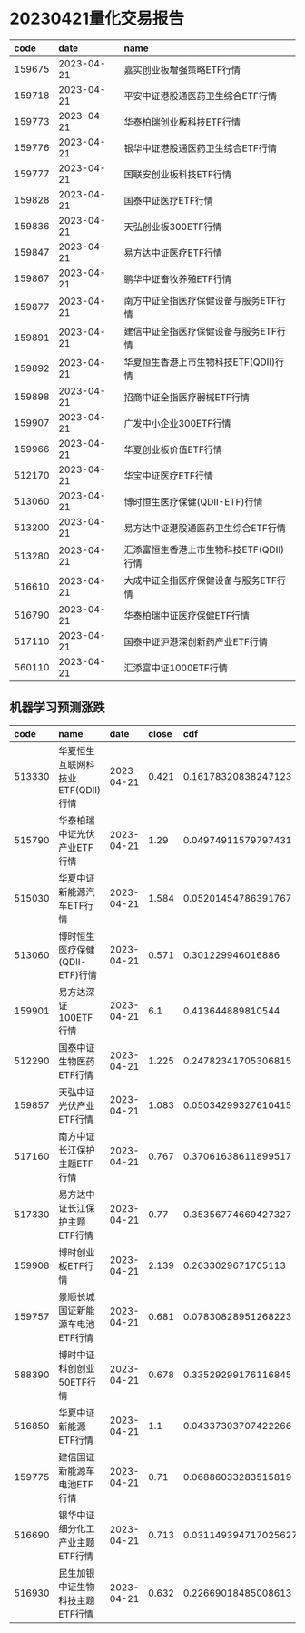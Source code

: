 # 20230421量化交易报告
 | code | date | name | 
 | :----- | :----- | :----- | 
 | 159675 | 2023-04-21 | 嘉实创业板增强策略ETF行情 | 
 | 159718 | 2023-04-21 | 平安中证港股通医药卫生综合ETF行情 | 
 | 159773 | 2023-04-21 | 华泰柏瑞创业板科技ETF行情 | 
 | 159776 | 2023-04-21 | 银华中证港股通医药卫生综合ETF行情 | 
 | 159777 | 2023-04-21 | 国联安创业板科技ETF行情 | 
 | 159828 | 2023-04-21 | 国泰中证医疗ETF行情 | 
 | 159836 | 2023-04-21 | 天弘创业板300ETF行情 | 
 | 159847 | 2023-04-21 | 易方达中证医疗ETF行情 | 
 | 159867 | 2023-04-21 | 鹏华中证畜牧养殖ETF行情 | 
 | 159877 | 2023-04-21 | 南方中证全指医疗保健设备与服务ETF行情 | 
 | 159891 | 2023-04-21 | 建信中证全指医疗保健设备与服务ETF行情 | 
 | 159892 | 2023-04-21 | 华夏恒生香港上市生物科技ETF(QDII)行情 | 
 | 159898 | 2023-04-21 | 招商中证全指医疗器械ETF行情 | 
 | 159907 | 2023-04-21 | 广发中小企业300ETF行情 | 
 | 159966 | 2023-04-21 | 华夏创业板价值ETF行情 | 
 | 512170 | 2023-04-21 | 华宝中证医疗ETF行情 | 
 | 513060 | 2023-04-21 | 博时恒生医疗保健(QDII-ETF)行情 | 
 | 513200 | 2023-04-21 | 易方达中证港股通医药卫生综合ETF行情 | 
 | 513280 | 2023-04-21 | 汇添富恒生香港上市生物科技ETF(QDII)行情 | 
 | 516610 | 2023-04-21 | 大成中证全指医疗保健设备与服务ETF行情 | 
 | 516790 | 2023-04-21 | 华泰柏瑞中证医疗保健ETF行情 | 
 | 517110 | 2023-04-21 | 国泰中证沪港深创新药产业ETF行情 | 
 | 560110 | 2023-04-21 | 汇添富中证1000ETF行情 | 

## 机器学习预测涨跌
 | code | name | date | close | cdf | y_pred | y_pred_prob | scale | 
 | :----- | :----- | :----- | :----- | :----- | :----- | :----- | :----- | 
 | 513330 | 华夏恒生互联网科技业ETF(QDII)行情 | 2023-04-21 | 0.421 | 0.16178320838247123 | 1 | 0.9246536555213346 | 294.43 | 
 | 515790 | 华泰柏瑞中证光伏产业ETF行情 | 2023-04-21 | 1.29 | 0.04974911579797431 | 1 | 0.9076569815466498 | 137.21 | 
 | 515030 | 华夏中证新能源汽车ETF行情 | 2023-04-21 | 1.584 | 0.05201454786391767 | 1 | 0.9302888752399814 | 116.54 | 
 | 513060 | 博时恒生医疗保健(QDII-ETF)行情 | 2023-04-21 | 0.571 | 0.301229946016886 | 1 | 0.9636734007002572 | 69.51 | 
 | 159901 | 易方达深证100ETF行情 | 2023-04-21 | 6.1 | 0.413644889810544 | 1 | 0.9034690898154066 | 68.56 | 
 | 512290 | 国泰中证生物医药ETF行情 | 2023-04-21 | 1.225 | 0.24782341705306815 | 1 | 0.9143111965530282 | 39.53 | 
 | 159857 | 天弘中证光伏产业ETF行情 | 2023-04-21 | 1.083 | 0.05034299327610415 | 1 | 0.9271008805192444 | 16.93 | 
 | 517160 | 南方中证长江保护主题ETF行情 | 2023-04-21 | 0.767 | 0.37061638611899517 | 1 | 0.9282776669786549 | 16.77 | 
 | 517330 | 易方达中证长江保护主题ETF行情 | 2023-04-21 | 0.77 | 0.35356774669427327 | 1 | 0.9225806403794906 | 16.36 | 
 | 159908 | 博时创业板ETF行情 | 2023-04-21 | 2.139 | 0.2633029671705113 | 1 | 0.9074197764830184 | 11.0 | 
 | 159757 | 景顺长城国证新能源车电池ETF行情 | 2023-04-21 | 0.681 | 0.07830828951268223 | 1 | 0.9027972702825549 | 5.32 | 
 | 588390 | 博时中证科创创业50ETF行情 | 2023-04-21 | 0.678 | 0.33529299176116845 | 1 | 0.9060689420500341 | 2.96 | 
 | 516850 | 华夏中证新能源ETF行情 | 2023-04-21 | 1.1 | 0.04337303707422266 | 1 | 0.908350635987503 | 0.89 | 
 | 159775 | 建信国证新能源车电池ETF行情 | 2023-04-21 | 0.71 | 0.06886033283515819 | 1 | 0.905607407827243 | 0.84 | 
 | 516690 | 银华中证细分化工产业主题ETF行情 | 2023-04-21 | 0.713 | 0.031149394717025627 | 1 | 0.9142164620253893 | 0.54 | 
 | 516930 | 民生加银中证生物科技主题ETF行情 | 2023-04-21 | 0.632 | 0.22669018485008613 | 1 | 0.922416959724038 | 0.54 | 
